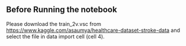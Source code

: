 ## Before Running the notebook
Please download the train_2v.vsc from https://www.kaggle.com/asaumya/healthcare-dataset-stroke-data and select the file in data import cell (cell 4).